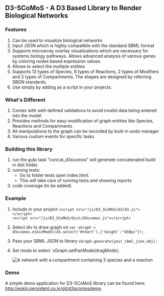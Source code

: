 ## D3-SCoMoS - A D3 Based Library to Render Biological Networks

### Features

1. Can be used to visualize biological networks 
2. Input JSON which is highly compatible with the standard SBML format
3. Supports microarray overlay visualizations which are necessary for systems biology pathways. Allows advanced analysis of various genes by coloring nodes based expression values.
4. Allows to select the multiple entities
5. Supports 12 types of Species, 6 types of Reactions, 2 types of Modifiers and 2 types of Compartments. The shapes are designed by referring SBGN standards.
6. Use simply by adding as a script in your projects.

### What's Different 

1. Comes with well-defined validations to avoid invalid data being entered into the model
2. Provides methods for easy modification of graph entities like Species, Reactions and Compartments
3. All manipulations to the graph can be recorded by built-in undo manager
4. Various custom events for specific tasks

### Building this library

1. run the gulp task "concat_d3scomos" will generate concatenated build in dist folder.
2. running tests:
	*  Go to folder tests open index.html.
	*  This  will take care of running tests and showing reports
3. code coverage (to be added).
  
### Example

1. Include in your project 
     `<script src="/js/D3_SCoMoS/d3/d3.js"></script>`  
     `<script src="/js/D3_SCoMoS/dist/d3scomos.js"></script>`  
  2.  Select div to draw graph on 
      `var sGraph = d3scomos.eskinModel(d3.select('#chart'),{'height':"450px"});`
  3.  Pass your SBML JSON to library
      `sGraph.generate(your_sbml_json_obj);` 
  4.  Set mode to select 
      `sGraph.setPanMode(dragMode);
      
      ![A network with a compartment containing 3 species and a reaction](C:\Users\vrushali_deshpande\Desktop\I1.png)
      
  
###  Demo
A simple demo application for D3-SCoMoS library can be found here:
http://eskin.persistent.co.in/git/d3scomosdemo